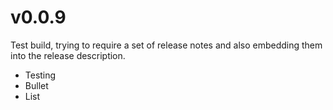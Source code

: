 # v0.0.9

Test build, trying to require a set of release notes and also embedding them into the release description.

* Testing
* Bullet 
* List

